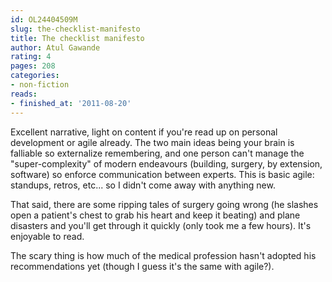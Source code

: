 ```yaml
---
id: OL24404509M
slug: the-checklist-manifesto
title: The checklist manifesto
author: Atul Gawande
rating: 4
pages: 208
categories:
- non-fiction
reads:
- finished_at: '2011-08-20'
---
```

Excellent narrative, light on content if you're read up on personal development or agile already. The two main ideas being your brain is falliable so externalize remembering, and one person can't manage the "super-complexity" of modern endeavours (building, surgery, by extension, software) so enforce communication between experts. This is basic agile: standups, retros, etc... so I didn't come away with anything new.

That said, there are some ripping tales of surgery going wrong (he slashes open a patient's chest to grab his heart and keep it beating) and plane disasters and you'll get through it quickly (only took me a few hours). It's enjoyable to read.

The scary thing is how much of the medical profession hasn't adopted his recommendations yet (though I guess it's the same with agile?).
